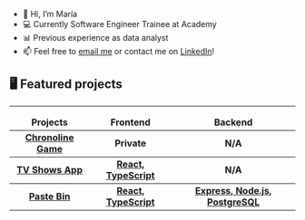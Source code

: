 - 👋 Hi, I’m María
- 💻 Currently Software Engineer Trainee at Academy
- 📊 Previous experience as data analyst 
- 📫 Feel free to [email me](mailto:mtens17@gmail.com) or contact me on [LinkedIn](https://www.linkedin.com/in/maria-ten/)!

## 🖥️ Featured projects
<hr>

<table>
  <thead align="center">
    <tr border: none;>
      <td><b>Projects</b></td>
      <td><b>Frontend</b></td>
      <td><b>Backend</b></td>
    </tr>
  </thead>
  <tbody>
    <tbody align="center">
    <tr>
      <td><a href= "https://chronoline-game.netlify.app/" target="_blank"><b>Chronoline Game<b></a></td>
      <td><b>Private</b></td>
      <td><b>N/A</b></a></td>
    </tr>
  </tbody>
   <tbody align="center">
    <tr>
      <td><a href= "https://tv-shows-project-alli-maria.netlify.app" target="_blank"><b>TV Shows App<b></a></td>
      <td><a href="https://github.com/mariatens/tv-shows-project"><b>React, TypeScript</b></a></td>
      <td><b>N/A</b></a></td>
    </tr>
  </tbody>
  <tbody align="center">
    <tr>     
      <td><a href="https://didier-maria-pastebin.netlify.app" target="_blank"><b>Paste Bin<b></a></td>
      <td><a href="https://github.com/DidierOsindero/paste-bin-frontend"><b>React, TypeScript</b></a></td>
      <td><a href="https://github.com/DidierOsindero/paste-bin-api"><b>Express, Node.js, PostgreSQL</b></a></td>
    </tr>

</table>

<!---
mariatens/mariatens is a ✨ special ✨ repository because its `README.md` (this file) appears on your GitHub profile.
You can click the Preview link to take a look at your changes.
--->
